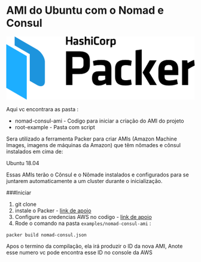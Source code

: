 # AMI do Ubuntu com o Nomad e Consul

![Capa da materia](https://raw.githubusercontent.com/robertoleao/terraform-aws-nomad/master/images/packer.png)


Aqui vc encontrara as pasta :

- nomad-consul-ami - Codigo para iniciar a criação do AMI do projeto
- root-example - Pasta com script

Sera utilizado a ferramenta Packer para criar AMIs (Amazon Machine Images, imagens de máquinas da Amazon) que têm nômades e cônsul instalados em cima de:

Ubuntu 18.04

Essas AMIs terão o Cônsul e o Nômade instalados e configurados para se juntarem automaticamente a um cluster durante o inicialização.


###Iniciar

1. git clone 
2. instale o Packer - [link de apoio](https://learn.hashicorp.com/tutorials/packer/getting-started-install)
3. Configure as credencias AWS no codigo - [link de apoio](https://docs.aws.amazon.com/cli/latest/userguide/cli-configure-quickstart.html)
4. Rode o comando na pasta `examples/nomad-consul-ami` :

```HashiCorp Configuration Language
packer build nomad-consul.json
```

Apos o termino da compilação, ela irá produzir o ID da nova AMI, Anote esse numero vc pode encontra esse ID no console da AWS